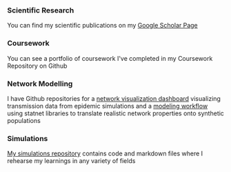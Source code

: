 ### Scientific Research 

You can find my scientific publications on my [Google Scholar Page](https://scholar.google.com/citations?user=zpDgH3AAAAAJ&hl=en&oi=ao)

### Coursework

You can see a portfolio of coursework I've completed in my Coursework Repository on Github

### Network Modelling

I have Github repositories for a [network visualization dashboard](https://github.com/bpanny/Network-Visualization-Dashboard) visualizing transmission data from epidemic simulations and a [modeling workflow](https://github.com/bpanny/ERGM-for-FRED) using statnet libraries to translate realistic network properties onto synthetic populations

### Simulations

[My simulations repository](https://github.com/bpanny/simulations) contains code and markdown files where I rehearse my learnings in any variety of fields
